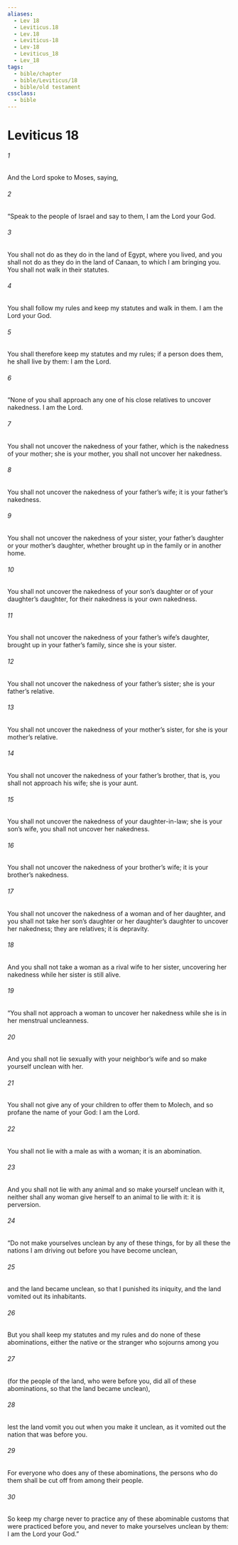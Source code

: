 ```yaml
---
aliases:
  - Lev 18
  - Leviticus.18
  - Lev.18
  - Leviticus-18
  - Lev-18
  - Leviticus_18
  - Lev_18
tags:
  - bible/chapter
  - bible/Leviticus/18
  - bible/old testament
cssclass:
  - bible
---
```


# Leviticus 18

###### 1
And the Lord spoke to Moses, saying,
###### 2
“Speak to the people of Israel and say to them, I am the Lord your God.
###### 3
You shall not do as they do in the land of Egypt, where you lived, and you shall not do as they do in the land of Canaan, to which I am bringing you. You shall not walk in their statutes.
###### 4
You shall follow my rules and keep my statutes and walk in them. I am the Lord your God.
###### 5
You shall therefore keep my statutes and my rules; if a person does them, he shall live by them: I am the Lord.
###### 6
“None of you shall approach any one of his close relatives to uncover nakedness. I am the Lord.
###### 7
You shall not uncover the nakedness of your father, which is the nakedness of your mother; she is your mother, you shall not uncover her nakedness.
###### 8
You shall not uncover the nakedness of your father’s wife; it is your father’s nakedness.
###### 9
You shall not uncover the nakedness of your sister, your father’s daughter or your mother’s daughter, whether brought up in the family or in another home.
###### 10
You shall not uncover the nakedness of your son’s daughter or of your daughter’s daughter, for their nakedness is your own nakedness.
###### 11
You shall not uncover the nakedness of your father’s wife’s daughter, brought up in your father’s family, since she is your sister.
###### 12
You shall not uncover the nakedness of your father’s sister; she is your father’s relative.
###### 13
You shall not uncover the nakedness of your mother’s sister, for she is your mother’s relative.
###### 14
You shall not uncover the nakedness of your father’s brother, that is, you shall not approach his wife; she is your aunt.
###### 15
You shall not uncover the nakedness of your daughter-in-law; she is your son’s wife, you shall not uncover her nakedness.
###### 16
You shall not uncover the nakedness of your brother’s wife; it is your brother’s nakedness.
###### 17
You shall not uncover the nakedness of a woman and of her daughter, and you shall not take her son’s daughter or her daughter’s daughter to uncover her nakedness; they are relatives; it is depravity.
###### 18
And you shall not take a woman as a rival wife to her sister, uncovering her nakedness while her sister is still alive.
###### 19
“You shall not approach a woman to uncover her nakedness while she is in her menstrual uncleanness.
###### 20
And you shall not lie sexually with your neighbor’s wife and so make yourself unclean with her.
###### 21
You shall not give any of your children to offer them to Molech, and so profane the name of your God: I am the Lord.
###### 22
You shall not lie with a male as with a woman; it is an abomination.
###### 23
And you shall not lie with any animal and so make yourself unclean with it, neither shall any woman give herself to an animal to lie with it: it is perversion.
###### 24
“Do not make yourselves unclean by any of these things, for by all these the nations I am driving out before you have become unclean,
###### 25
and the land became unclean, so that I punished its iniquity, and the land vomited out its inhabitants.
###### 26
But you shall keep my statutes and my rules and do none of these abominations, either the native or the stranger who sojourns among you
###### 27
(for the people of the land, who were before you, did all of these abominations, so that the land became unclean),
###### 28
lest the land vomit you out when you make it unclean, as it vomited out the nation that was before you.
###### 29
For everyone who does any of these abominations, the persons who do them shall be cut off from among their people.
###### 30
So keep my charge never to practice any of these abominable customs that were practiced before you, and never to make yourselves unclean by them: I am the Lord your God.”


